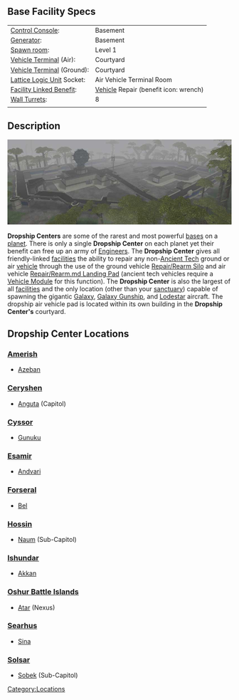 ## Base Facility Specs

|                                                        |                                                     |
| ------------------------------------------------------ | --------------------------------------------------- |
| [Control Console](Control_Console.md):                 | Basement                                            |
| [Generator](Generator.md):                             | Basement                                            |
| [Spawn room](Spawn_Room.md):                           | Level 1                                             |
| [Vehicle Terminal](Vehicle_Terminal.md) (Air):         | Courtyard                                           |
| [Vehicle Terminal](Vehicle_Terminal.md) (Ground):      | Courtyard                                           |
| [Lattice Logic Unit](Lattice_Logic_Unit.md) Socket:    | Air Vehicle Terminal Room                           |
| [Facility Linked Benefit](Facility_Linked_Benefit.md): | [Vehicle](Vehicle.md) Repair (benefit icon: wrench) |
| [Wall Turrets](Phalanx.md):                            | 8                                                   |
|                                                        |                                                     |

## Description

![](images/Dropship.jpg "Dropship.jpg")

**Dropship Centers** are some of the rarest and most powerful
[bases](facilities.md) on a [planet](planet.md). There
is only a single **Dropship Center** on each planet yet their benefit
can free up an army of [Engineers](Engineering.md). The
**Dropship Center** gives all friendly-linked
[facilities](facilities.md) the ability to repair any
non-[Ancient Tech](Ancient_Technology.md) ground or air
[vehicle](category:_Vehicles.md) through the use of the ground
vehicle [Repair/Rearm Silo](Repair_Rearm_Silo.md) and air
vehicle [Repair/Rearm.md Landing Pad](Landing_Pad.md) (ancient tech
vehicles require a [Vehicle Module](Vehicle_Module.md) for this
function). The **Dropship Center** is also the largest of all
[facilities](facilities.md) and the only location (other than
your [sanctuary](sanctuary.md)) capable of spawning the gigantic
[Galaxy](vehicles/Galaxy.md), [Galaxy
Gunship](Galaxy_Gunship.md), and [Lodestar](Lodestar.md)
aircraft. The dropship air vehicle pad is located within its own
building in the **Dropship Center's** courtyard.

## Dropship Center Locations

### [Amerish](Amerish.md)

- [Azeban](Azeban.md)

### [Ceryshen](Ceryshen.md)

- [Anguta](Anguta.md) (Capitol)

### [Cyssor](Cyssor.md)

- [Gunuku](Gunuku.md)

### [Esamir](Esamir.md)

- [Andvari](Andvari.md)

### [Forseral](Forseral.md)

- [Bel](Bel.md)

### [Hossin](Hossin.md)

- [Naum](Naum.md) (Sub-Capitol)

### [Ishundar](Ishundar.md)

- [Akkan](Akkan.md)

### [Oshur Battle Islands](Oshur.md)

- [Atar](Atar.md) (Nexus)

### [Searhus](Searhus.md)

- [Sina](Sina.md)

### [Solsar](Solsar.md)

- [Sobek](Sobek.md) (Sub-Capitol)

[Category:Locations](Category:Locations.md)
